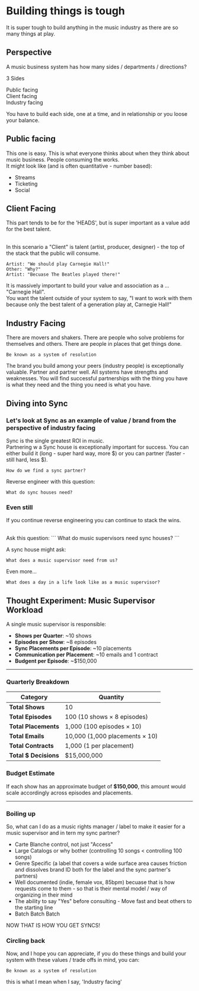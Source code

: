 # Building things is tough

It is super tough to build anything in the music industry as there are so many things at play. 


## Perspective 

A music business system has how many sides / departments / directions? <br/>

3 Sides<br/>

Public facing <br/>
Client facing <br/>
Industry facing <br/>

You have to build each side, one at a time, and in relationship or you loose your balance. 

## Public facing

This one is easy. This is what everyone thinks about when they think about music business. People consuming the works. <br/>
It might look like (and is often quantitative - number based):<br/> 
- Streams
- Ticketing
- Social

## Client Facing 

This part tends to be for the 'HEADS', but is super important as a value add for the best talent. 

<br/>
In this scenario a "Client" is talent (artist, producer, designer) - the top of the stack that the public will consume. 

```
Artist: "We should play Carnegie Hall!"
Other: "Why?"
Artist: "Becuase The Beatles played there!"
```
It is massively important to build your value and association as a ... "Carnegie Hall". <br/>
You want the talent outside of your system to say, "I want to work with them because only the best talent of a generation play at, Carnegie Hall!"
<br/>

## Industry Facing 

There are movers and shakers. There are people who solve problems for themselves and others. There are people in places that get things done. 
```
Be known as a system of resolution
```
The brand you build among your peers (industry people) is exceptionally valuable. Partner and partner well. All systems have strengths and weaknesses. You will find successful partnerships with the thing you have is what they need and the thing you need is what you have. 

## Diving into Sync

### Let's look at Sync as an example of value / brand from the perspective of industry facing

Sync is the single greatest ROI in music. <br/>
Partnering w a Sync house is exceptionally important for success. 
You can either build it (long - super hard way, more $) or you can partner (faster - still hard, less $). <br/>
```
How do we find a sync partner?
```

Reverse engineer with this question: 
```
What do sync houses need? 
```

### Even still

If you continue reverse engineering you can continue to stack the wins. 

<br/>
Ask this question:
```
What do music supervisors need sync houses?
```

A sync house might ask: 
```
What does a music supervisor need from us?
```
Even more...
```
What does a day in a life look like as a music supervisor?
```

## Thought Experiment: Music Supervisor Workload

A single music supervisor is responsible:

- **Shows per Quarter**: ~10 shows  
- **Episodes per Show**: ~8 episodes  
- **Sync Placements per Episode**: ~10 placements  
- **Communication per Placement**: ~10 emails and 1 contract 
- **Budgent per Episode**:  ~$150,000

---

### Quarterly Breakdown

| Category            | Quantity                           |
|---------------------|------------------------------------|
| **Total Shows**     | 10                                 |
| **Total Episodes**  | 100 (10 shows × 8 episodes)       |
| **Total Placements**| 1,000 (100 episodes × 10)         |
| **Total Emails**    | 10,000 (1,000 placements × 10)    |
| **Total Contracts** | 1,000 (1 per placement)           |
| **Total $ Decisions** | $15,000,000                     |

 

### Budget Estimate

If each show has an approximate budget of **$150,000**, this amount would scale accordingly across episodes and placements.

---


### Boiling up

So, what can I do as a music rights manager / label to make it easier for a music supervisor and in tern my sync partner? 

- Carte Blanche control, not just "Access" 
- Large Catalogs or why bother (controlling 10 songs < controlling 100 songs) 
- Genre Specific (a label that covers a wide surface area causes friction and dissolves brand ID both for the label and the sync partner's partners)
- Well documented (indie, female vox, 85bpm) becuase that is how requests come to them - so that is their mental model / way of organizing in their mind
- The ability to say "Yes" before consulting - Move fast and beat others to the starting line
- Batch Batch Batch 

NOW THAT IS HOW YOU GET SYNCS!


### Circling back 

Now, and I hope you can appreciate, if you do these things and build your system with these values / trade offs in mind, you can: 

```
Be known as a system of resolution
```

this is what I mean when I say, 'Industry facing'






